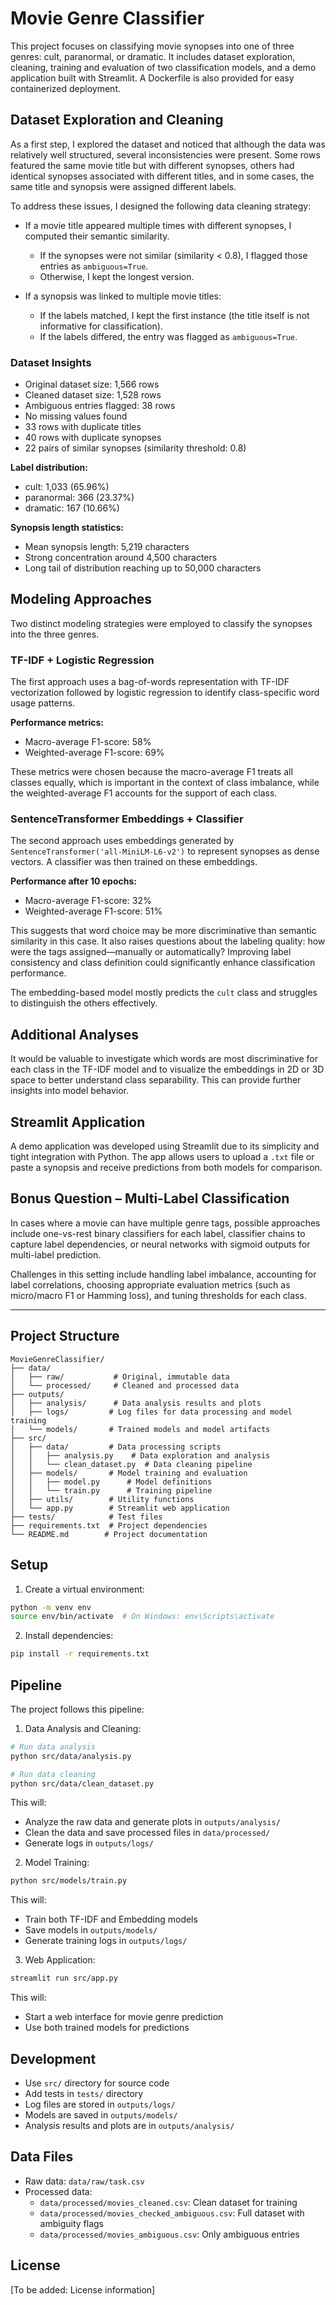 # Movie Genre Classifier

This project focuses on classifying movie synopses into one of three genres: cult, paranormal, or dramatic. It includes dataset exploration, cleaning, training and evaluation of two classification models, and a demo application built with Streamlit. A Dockerfile is also provided for easy containerized deployment.

## Dataset Exploration and Cleaning

As a first step, I explored the dataset and noticed that although the data was relatively well structured, several inconsistencies were present. Some rows featured the same movie title but with different synopses, others had identical synopses associated with different titles, and in some cases, the same title and synopsis were assigned different labels.

To address these issues, I designed the following data cleaning strategy:

- If a movie title appeared multiple times with different synopses, I computed their semantic similarity.  
  - If the synopses were not similar (similarity < 0.8), I flagged those entries as `ambiguous=True`.  
  - Otherwise, I kept the longest version.  

- If a synopsis was linked to multiple movie titles:  
  - If the labels matched, I kept the first instance (the title itself is not informative for classification).  
  - If the labels differed, the entry was flagged as `ambiguous=True`.

### Dataset Insights

- Original dataset size: 1,566 rows  
- Cleaned dataset size: 1,528 rows  
- Ambiguous entries flagged: 38 rows  
- No missing values found  
- 33 rows with duplicate titles  
- 40 rows with duplicate synopses  
- 22 pairs of similar synopses (similarity threshold: 0.8)  

**Label distribution:**  
- cult: 1,033 (65.96%)  
- paranormal: 366 (23.37%)  
- dramatic: 167 (10.66%)  

**Synopsis length statistics:**  
- Mean synopsis length: 5,219 characters  
- Strong concentration around 4,500 characters  
- Long tail of distribution reaching up to 50,000 characters  

## Modeling Approaches

Two distinct modeling strategies were employed to classify the synopses into the three genres.

### TF-IDF + Logistic Regression

The first approach uses a bag-of-words representation with TF-IDF vectorization followed by logistic regression to identify class-specific word usage patterns.

**Performance metrics:**  
- Macro-average F1-score: 58%  
- Weighted-average F1-score: 69%  

These metrics were chosen because the macro-average F1 treats all classes equally, which is important in the context of class imbalance, while the weighted-average F1 accounts for the support of each class.

### SentenceTransformer Embeddings + Classifier

The second approach uses embeddings generated by `SentenceTransformer('all-MiniLM-L6-v2')` to represent synopses as dense vectors. A classifier was then trained on these embeddings.

**Performance after 10 epochs:**  
- Macro-average F1-score: 32%  
- Weighted-average F1-score: 51%  

This suggests that word choice may be more discriminative than semantic similarity in this case. It also raises questions about the labeling quality: how were the tags assigned—manually or automatically? Improving label consistency and class definition could significantly enhance classification performance.

The embedding-based model mostly predicts the `cult` class and struggles to distinguish the others effectively.

## Additional Analyses

It would be valuable to investigate which words are most discriminative for each class in the TF-IDF model and to visualize the embeddings in 2D or 3D space to better understand class separability. This can provide further insights into model behavior.

## Streamlit Application

A demo application was developed using Streamlit due to its simplicity and tight integration with Python. The app allows users to upload a `.txt` file or paste a synopsis and receive predictions from both models for comparison.

## Bonus Question – Multi-Label Classification

In cases where a movie can have multiple genre tags, possible approaches include one-vs-rest binary classifiers for each label, classifier chains to capture label dependencies, or neural networks with sigmoid outputs for multi-label prediction.

Challenges in this setting include handling label imbalance, accounting for label correlations, choosing appropriate evaluation metrics (such as micro/macro F1 or Hamming loss), and tuning thresholds for each class.

---

## Project Structure

```
MovieGenreClassifier/
├── data/
│   ├── raw/           # Original, immutable data
│   └── processed/     # Cleaned and processed data
├── outputs/
│   ├── analysis/      # Data analysis results and plots
│   ├── logs/         # Log files for data processing and model training
│   └── models/       # Trained models and model artifacts
├── src/
│   ├── data/         # Data processing scripts
│   │   ├── analysis.py    # Data exploration and analysis
│   │   └── clean_dataset.py  # Data cleaning pipeline
│   ├── models/       # Model training and evaluation
│   │   ├── model.py      # Model definitions
│   │   └── train.py      # Training pipeline
│   ├── utils/        # Utility functions
│   └── app.py        # Streamlit web application
├── tests/            # Test files
├── requirements.txt  # Project dependencies
└── README.md        # Project documentation
```

## Setup

1. Create a virtual environment:
```bash
python -m venv env
source env/bin/activate  # On Windows: env\Scripts\activate
```

2. Install dependencies:
```bash
pip install -r requirements.txt
```

## Pipeline

The project follows this pipeline:

1. Data Analysis and Cleaning:
```bash
# Run data analysis
python src/data/analysis.py

# Run data cleaning
python src/data/clean_dataset.py
```
This will:
- Analyze the raw data and generate plots in `outputs/analysis/`
- Clean the data and save processed files in `data/processed/`
- Generate logs in `outputs/logs/`

2. Model Training:
```bash
python src/models/train.py
```
This will:
- Train both TF-IDF and Embedding models
- Save models in `outputs/models/`
- Generate training logs in `outputs/logs/`

3. Web Application:
```bash
streamlit run src/app.py
```
This will:
- Start a web interface for movie genre prediction
- Use both trained models for predictions

## Development

- Use `src/` directory for source code
- Add tests in `tests/` directory
- Log files are stored in `outputs/logs/`
- Models are saved in `outputs/models/`
- Analysis results and plots are in `outputs/analysis/`

## Data Files

- Raw data: `data/raw/task.csv`
- Processed data:
  - `data/processed/movies_cleaned.csv`: Clean dataset for training
  - `data/processed/movies_checked_ambiguous.csv`: Full dataset with ambiguity flags
  - `data/processed/movies_ambiguous.csv`: Only ambiguous entries

## License

[To be added: License information]